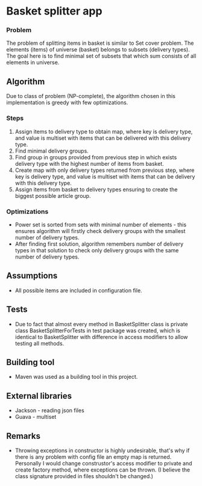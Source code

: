 # Basket splitter app
### Problem
The problem of splitting items in basket is similar to Set cover problem.
The elements (items) of universe (basket) belongs to subsets (delivery types).
The goal here is to find minimal set of subsets that which sum consists of all elements in universe.

## Algorithm
Due to class of problem (NP-complete), the algorithm chosen in this implementation is greedy with few optimizations.

### Steps
1. Assign items to delivery type to obtain map, where key is delivery type, and value is multiset with items that can be delivered with this delivery type.
2. Find minimal delivery groups.
3. Find group in groups provided from previous step in which exists delivery type with the highest number of items from basket.
4. Create map with only delivery types returned from previous step, where key is delivery type, and value is multiset with items that can be delivery with this delivery type.
5. Assign items from basket to delivery types ensuring to create the biggest possible article group.

### Optimizations
* Power set is sorted from sets with minimal number of elements - this ensures algorithm will firstly check delivery groups with the smallest number of delivery types.
* After finding first solution, algorithm remembers number of delivery types in that solution to check only delivery groups with the same number of delivery types.

## Assumptions
* All possible items are included in configuration file.

## Tests
* Due to fact that almost every method in BasketSplitter class is private class BasketSplitterForTests in test package was created, which is identical to BasketSplitter with difference in access modifiers to allow testing all methods.

## Building tool
* Maven was used as a building tool in this project.

## External libraries
* Jackson - reading json files
* Guava - multiset

## Remarks
* Throwing exceptions in constructor is highly undesirable, that's why if there is any problem with config file an empty map is returned. 
Personally I would change construstor's access modifier to private and create factory method, where exceptions can be thrown.
(I believe the class signature provided in files shouldn't be changed.)
